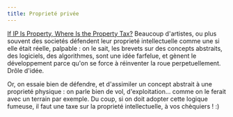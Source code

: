 ```yaml
---
title: Proprieté privée
---
```


[If IP Is Property, Where Is the Property
Tax?](http://yro.slashdot.org/article.pl?sid=08/02/27/0018224) Beaucoup
d'artistes, ou plus souvent des societés défendent leur proprieté
intellectuelle comme une si elle était réelle, palpable : on le sait, les
brevets sur des concepts abstraits, des logiciels, des algorithmes, sont une
idée farfelue, et gènent le développement parce qu'on se force à réinventer la
roue perpetuellement. Drôle d'idée.

Or, on essaie bien de défendre, et d'assimiler un concept abstrait à une
proprieté physique : on parle bien de vol, d'exploitation... comme on le
ferait avec un terrain par exemple. Du coup, si on doit adopter cette logique
fumeuse, il faut une taxe sur la proprieté intellectuelle, à vos chèquiers !
:)

